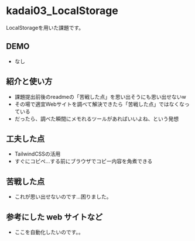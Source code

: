 # kadai03_LocalStorage
LocalStorageを用いた課題です。

## DEMO

- なし

## 紹介と使い方

- 課題提出前後のreadmeの「苦戦した点」を思い出そうにも思い出せないw
- その場で適宜Webサイトを調べて解決できたら「苦戦した点」ではなくなっている
- だったら、調べた瞬間にメモれるツールがあればいいよね、という発想

## 工夫した点

- TailwindCSSの活用
- すぐにコピペ…する前にブラウザでコピー内容を角煮できる

## 苦戦した点

- これが思い出せないのです…困りました。

## 参考にした web サイトなど

- ここを自動化したいのです。。
